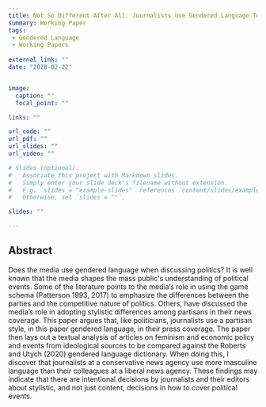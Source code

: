 ```yaml
---
title: Not So Different After All: Journalists Use Gendered Language Too
summary: Working Paper
tags:
 - Gendered Language
 - Working Papers
  
external_link: ""
date: "2020-02-22"


image: 
  caption: ""
  focal_point: ""

links: ""

url_code: ""
url_pdf: ""
url_slides: ""
url_video: ""

# Slides (optional).
#   Associate this project with Markdown slides.
#   Simply enter your slide deck's filename without extension.
#   E.g. `slides = "example-slides"` references `content/slides/example-slides.md`.
#   Otherwise, set `slides = ""`.

slides: ""

---
```


## Abstract
Does the media use gendered language when discussing politics? It is well known that the media shapes the mass public's understanding of political events. Some of the literature points to the media’s role in using the game schema (Patterson 1993, 2017) to emphasize the differences between the parties and the competitive nature of politics. Others, have discussed the media’s role in adopting stylistic differences among partisans in their news coverage. This paper argues that, like politicians, journalists use a partisan style, in this paper gendered language, in their press coverage. The paper then lays out a textual analysis of articles on feminism and economic policy and events from ideological sources to be compared against the Roberts and Utych (2020) gendered language dictionary. When doing this, I discover that journalists at a conservative news agency use more masculine language than their colleagues at a liberal news agency. These findings may indicate that there are intentional decisions by journalists and their editors about stylistic, and not just content, decisions in how to cover political events.
